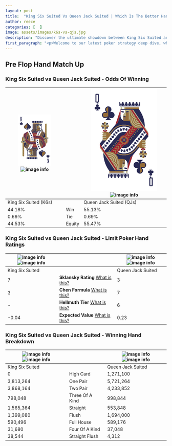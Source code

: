 ```yaml
---
layout: post
title:  "King Six Suited Vs Queen Jack Suited | Which Is The Better Hand In Poker? A Complete Guide"
author: reece
categories: [  ]
image: assets/images/k6s-vs-qjs.jpg
description: "Discover the ultimate showdown between King Six Suited and Queen Jack Suited in poker! Uncover the odds, strategies, and scenarios where one hand triumphs over the other. Get ready to up your poker game with this thrilling analysis."
first_paragraph: "<p>Welcome to our latest poker strategy deep dive, where we're pitting two distinct hands against each other in a high-stakes showdown: King Six Suited vs Queen Jack Suited.</p><p>In the dynamic world of poker, every decision counts, and knowing which hand holds the upper hand is key to your success at the table.</p><p>In this article, we'll dissect these two hands, explore the scenarios where one dominates the other, and equip you with the knowledge to make strategic choices that can tip the odds in your favor.</p><p>Get ready to unravel the intriguing dynamics of these poker hands and elevate your game to new heights.</p>"
---
```




[comment]: # (sp0)

## Pre Flop Hand Match Up

<div class="table hand-ratings" markdown="1"> 



### King Six Suited vs Queen Jack Suited - Odds Of Winning


    
| ![image info](assets/images/hand1/k.png) ![image info](assets/images/hand1/6s.png) |  | ![image info](assets/images/hand2/q.png) ![image info](assets/images/hand2/js.png) |
| -------- | -------- | -------- |
| King Six Suited (K6s) |  | Queen Jack Suited (QJs) |
| 44.18% | Win | 55.13% |
| 0.69% | Tie | 0.69% |
| 44.53% | Equity | 55.47% |




[comment]: # (sp1)



### King Six Suited vs Queen Jack Suited - Limit Poker Hand Ratings


    
| ![image info](https://www.riverpairs.com/assets/images/hand1/k.png) ![image info](https://www.riverpairs.com/assets/images/hand1/6s.png) |  | ![image info](https://www.riverpairs.com/assets/images/hand2/q.png) ![image info](https://www.riverpairs.com/assets/images/hand2/js.png) |
| -------- | -------- | -------- |
| King Six Suited |  | Queen Jack Suited |
| 7 | **Sklansky Rating** [What is this?](/sklansky-rating-explained) | 3 |
| 3 | **Chen Formula** [What is this?](/chen-formula-explained) | 7 |
| - | **Hellmuth Tier** [What is this?](/Hellmuth-tier-explained) | 6 |
| -0.04 | **Expected Value** [What is this?](/expected-value-explained) | 0.23 |




[comment]: # (sp2)



### King Six Suited vs Queen Jack Suited - Winning Hand Breakdown


    
| ![image info](https://www.riverpairs.com/assets/images/hand1/k.png) ![image info](https://www.riverpairs.com/assets/images/hand1/6s.png) |  | ![image info](https://www.riverpairs.com/assets/images/hand2/q.png) ![image info](https://www.riverpairs.com/assets/images/hand2/js.png) |
| -------- | -------- | -------- |
| King Six Suited |  | Queen Jack Suited |
| 0 | High Card | 1,271,100 |
| 3,813,264 | One Pair | 5,721,264 |
| 3,868,164 | Two Pair | 4,233,852 |
| 798,048 | Three Of A Kind | 998,844 |
| 1,565,364 | Straight | 553,848 |
| 1,399,080 | Flush | 1,694,000 |
| 590,496 | Full House | 589,176 |
| 31,680 | Four Of A Kind | 37,048 |
| 38,544 | Straight Flush | 4,312 |




[comment]: # (sp3)



</div>

[comment]: # (sp4)



[comment]: # (sp5)

